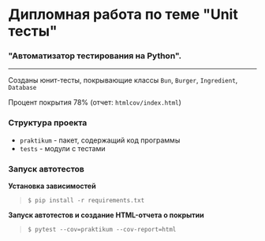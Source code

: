 # Дипломная работа по теме "Unit тесты"
###  "Автоматизатор тестирования на Python".


---

Созданы юнит-тесты, покрывающие классы `Bun`, `Burger`, `Ingredient`, `Database`

Процент покрытия 78% (отчет: `htmlcov/index.html`)

### Структура проекта

- `praktikum` - пакет, содержащий код программы
- `tests` - модули с тестами

### Запуск автотестов

**Установка зависимостей**

> `$ pip install -r requirements.txt`

**Запуск автотестов и создание HTML-отчета о покрытии**

>  `$ pytest --cov=praktikum --cov-report=html`
